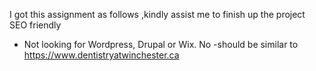 I got this assignment as follows ,kindly assist me to finish up the project
 SEO friendly
- Not looking for Wordpress, Drupal or Wix. No
-should be similar to https://www.dentistryatwinchester.ca 
